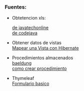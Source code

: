 ### Fuentes: 

* Obtetencion xls:

  [de javatechonline](https://javatechonline.com/how-to-export-data-into-excel-in-a-spring-boot-mvc-application/?fbclid=IwAR1y4k4ELT-LJNfb0Cn3H0ybmWaUQKBRY5W4NRclO7IqfmJ-t2y9laW5v_M)  
  [de codejava](https://www.codejava.net/frameworks/spring-boot/export-data-to-excel-example)

* Obtener datos de vistas  
  [Mapear una Vista con Hibernate](https://es.stackoverflow.com/questions/189860/como-puedo-mapear-un-vista-o-un-procedimiento-almacenado-de-una-base-de-datos-s)

* Procedimientos almacenados  
[baeldung](https://www.baeldung.com/spring-data-jpa-stored-procedures)  
[como crear procedimiento](https://www.youtube.com/watch?v=jOyYhwxMGpg&t=303s)


* Thymeleaf  
[Formulario basico](https://javatechonline.com/spring-boot-mvc-crud-example/?fbclid=IwAR0Qx7bjYyzwh6Lpx7TJ3xgMurDko3PTitgli85Pk0dqfnvWWZmEua5sBoc)

